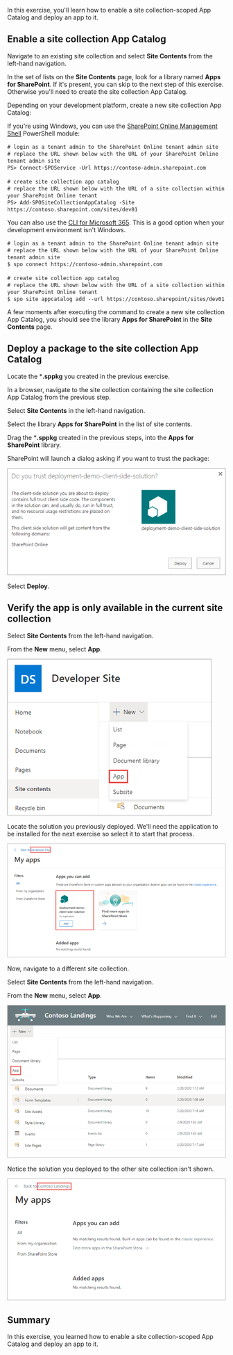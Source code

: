 In this exercise, you'll learn how to enable a site collection-scoped App Catalog and deploy an app to it.

## Enable a site collection App Catalog

Navigate to an existing site collection and select **Site Contents** from the left-hand navigation.

In the set of lists on the **Site Contents** page, look for a library named **Apps for SharePoint**. If it's present, you can skip to the next step of this exercise. Otherwise you'll need to create the site collection App Catalog.

Depending on your development platform, create a new site collection App Catalog:

If you're using Windows, you can use the [SharePoint Online Management Shell](https://www.microsoft.com/download/details.aspx?id=35588) PowerShell module:

```console
# login as a tenant admin to the SharePoint Online tenant admin site
# replace the URL shown below with the URL of your SharePoint Online tenant admin site
PS> Connect-SPOService -Url https://contoso-admin.sharepoint.com

# create site collection app catalog
# replace the URL shown below with the URL of a site collection within your SharePoint Online tenant
PS> Add-SPOSiteCollectionAppCatalog -Site https://contoso.sharepoint.com/sites/dev01
```

You can also use the [CLI for Microsoft 365](https://pnp.github.io/cli-microsoft365). This is a good option when your development environment isn't Windows.

```console
# login as a tenant admin to the SharePoint Online tenant admin site
# replace the URL shown below with the URL of your SharePoint Online tenant admin site
$ spo connect https://contoso-admin.sharepoint.com

# create site collection app catalog
# replace the URL shown below with the URL of a site collection within your SharePoint Online tenant
$ spo site appcatalog add --url https://contoso.sharepoint/sites/dev01
```

A few moments after executing the command to create a new site collection App Catalog, you should see the library **Apps for SharePoint** in the **Site Contents** page.

## Deploy a package to the site collection App Catalog

Locate the ***.sppkg** you created in the previous exercise.

In a browser, navigate to the site collection containing the site collection App Catalog from the previous step.

Select **Site Contents** in the left-hand navigation.

Select the library **Apps for SharePoint** in the list of site contents.

Drag the ***.sppkg** created in the previous steps, into the **Apps for SharePoint** library.

SharePoint will launch a dialog asking if you want to trust the package:

![Screenshot of the Do you trust dialog](../media/03-deploy-step-01.png)

Select **Deploy**.

## Verify the app is only available in the current site collection

Select **Site Contents** from the left-hand navigation.

From the **New** menu, select **App**.

![Screenshot selecting to create a new app - select App from the New menu](../media/03-deploy-step-02.png)

Locate the solution you previously deployed. We'll need the application to be installed for the next exercise so select it to start that process.

![Screenshot creating a new app - select App from the New menu](../media/05-testing-step-01.png)

Now, navigate to a different site collection.

Select **Site Contents** from the left-hand navigation.

From the **New** menu, select **App**.

![Screenshot selecting to create a new app - Apps you can add category](../media/05-testing-step-02.png)

Notice the solution you deployed to the other site collection isn't shown.

![Screenshot creating a new app - Apps you can add category](../media/05-testing-step-03.png)

## Summary

In this exercise, you learned how to enable a site collection-scoped App Catalog and deploy an app to it.
